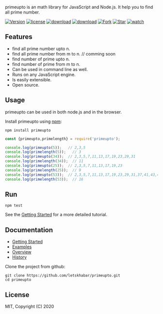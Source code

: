 
primeupto is an math library for JavaScript and Node.js. It help you to find all prime number.

[![Version](https://img.shields.io/npm/v/primeupto)](https://www.npmjs.com/package/primeupto)
[![license](https://img.shields.io/npm/l/primeupto)](https://www.npmjs.com/package/primeupto)
[![download](https://img.shields.io/npm/dw/primeupto)](https://www.npmjs.com/package/primeupto)
[![download](https://img.shields.io/npm/dt/primeupto)](https://www.npmjs.com/package/primeupto)
[![Fork](https://img.shields.io/github/forks/letskhabar/primeupto?label=fork&style=social)](https://github.com/letskhabar/primeupto/fork)
[![Star](https://img.shields.io/github/stars/letskhabar/primeupto?style=social)](https://github.com/letskhabar/primeupto/stargazers)
[![watch](https://img.shields.io/github/watchers/letskhabar/primeupto?style=social)](https://github.com/letskhabar/primeupto/watchers)


## Features

- find all prime number upto n.
- find all prime number from m to n.  // comming soon
- find number of prime upto n.
- find number of prime from m to n.
- Can be used in command line as well.
- Runs on any JavaScript engine.
- Is easily extensible.
- Open source.

## Usage

primeupto can be used in both node.js and in the browser.

Install primeupto using [npm](https://www.npmjs.com/package/primeupto):

    npm install primeupto


```js
const {primeupto,primelength} = require('primeupto');

console.log(primeupto(5));   // 2,3,5
console.log(primelength(5));   // 3
console.log(primeupto(34));  // 2,3,5,7,11,13,17,19,23,29,31
console.log(primelength(34));  // 11
console.log(primeupto(25));  // 2,3,5,7,11,13,17,19,23
console.log(primelength(25));  // 9
console.log(primeupto(53));  // 2,3,5,7,11,13,17,19,23,29,31,37,41,43,47,53
console.log(primelength(53));  // 16

```

## Run

```
npm test
```

See the [Getting Started](https://github.com/letskhabar/primeupto) for a more detailed tutorial.


## Documentation

- [Getting Started](https://github.com/letskhabar/primeupto)
- [Examples](#)
- [Overview](https://github.com/letskhabar/primeupto)
- [History](#)



Clone the project from github:

    git clone https://github.com/letskhabar/primeupto.git
    cd primeupto





## License
MIT,  Copyright (C) 2020